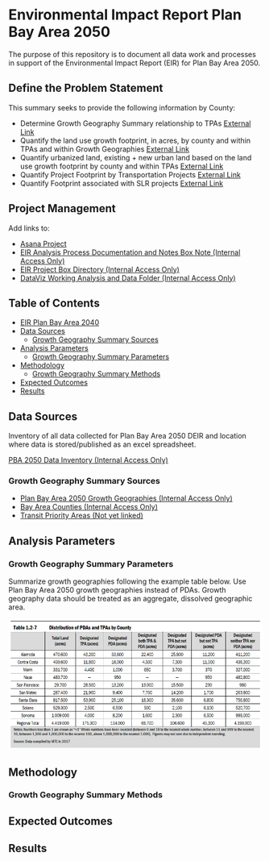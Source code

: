 # Environmental Impact Report Plan Bay Area 2050
The purpose of this repository is to document all data work and processes in support of the Environmental Impact Report (EIR) for Plan Bay Area 2050. 

## Define the Problem Statement
This summary seeks to provide the following information by County:
- Determine Growth Geography Summary relationship to TPAs [External Link](https://app.asana.com/0/304776046055605/1189349851128103)
- Quantify the land use growth footprint, in acres, by county and within TPAs and within Growth Geographies [External Link](https://app.asana.com/0/304776046055605/1199558941018357)
- Quantify urbanized land, existing + new urban land based on the land use growth footprint by county and within TPAs [External Link](https://app.asana.com/0/304776046055605/1199558941018357)
- Quantify Project Footprint by Transportation Projects [External Link](https://app.asana.com/0/304776046055605/1189349851128104)
- Quantify Footprint associated with SLR projects [External Link](https://app.asana.com/0/304776046055605/1189349851128105)

## Project Management 

Add links to:
- [Asana Project](https://app.asana.com/0/229355710745434/1189349851128091)
- [EIR Analysis Process Documentation and Notes Box Note (Internal Access Only)](https://mtcdrive.app.box.com/notes/745639751047)
- [EIR Project Box Directory (Internal Access Only)](https://mtcdrive.box.com/s/bebknhfq4nzhot2vf6mioq36gobxhw8a)
- [DataViz Working Analysis and Data Folder (Internal Access Only)](https://mtcdrive.box.com/s/swyv9l5iwk75a2ajmjnye91dlfvujhdx)

## Table of Contents 

- [EIR Plan Bay Area 2040](PBA2040_EIR.md)
- [Data Sources](#data-sources)
	- [Growth Geography Summary Sources](#growth-geography-summary-sources)
- [Analysis Parameters](#analysis-parameters)
	- [Growth Geography Summary Parameters](#growth-geography-summary-parameters)
- [Methodology](#methodology)
	- [Growth Geography Summary Methods](#growth-geography-summary-methods)
- [Expected Outcomes](#expected-outcomes)
- [Results](#results)

## Data Sources

Inventory of all data collected for Plan Bay Area 2050 DEIR and location where data is stored/published as an excel spreadsheet. 

[PBA 2050 Data Inventory (Internal Access Only)](https://mtcdrive.app.box.com/file/701734740559?s=43jc8eapmgh4jynd0hcwmkyu9cewfkpk)

### Growth Geography Summary Sources

- [Plan Bay Area 2050 Growth Geographies (Internal Access Only)](https://arcgis.ad.mtc.ca.gov/portal/home/item.html?id=3922afc70d3a4475a98e6ae9973f2bfb)
- [Bay Area Counties (Internal Access Only)](https://arcgis.ad.mtc.ca.gov/portal/home/item.html?id=0f39d9cf0b4f4b1380282315b09d5a23)
- [Transit Priority Areas (Not yet linked)]()

## Analysis Parameters

### Growth Geography Summary Parameters

Summarize growth geographies following the example table below. Use Plan Bay Area 2050 growth geographies instead of PDAs. Growth geography data should be treated as an aggregate, dissolved geographic area. 

![growth_summary_img](docs/table_1.2-7.png)

## Methodology

### Growth Geography Summary Methods

## Expected Outcomes

## Results
